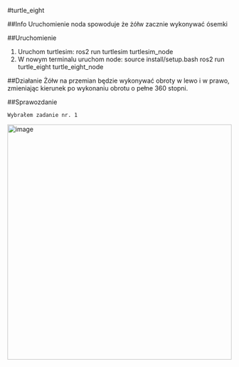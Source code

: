 #turtle_eight

##Info
Uruchomienie noda spowoduje że żółw zacznie wykonywać ósemki

##Uruchomienie
1. Uruchom turtlesim: 
	ros2 run turtlesim turtlesim_node
2. W nowym terminalu uruchom node: 
	source install/setup.bash
	ros2 run turtle_eight turtle_eight_node

##Działanie
Żółw na przemian będzie wykonywać obroty w lewo i w prawo, zmieniając kierunek po wykonaniu obrotu o pełne 360 stopni.

##Sprawozdanie

	Wybrałem zadanie nr. 1 

<img width="504" height="528" alt="image" src="https://github.com/user-attachments/assets/6da867ab-1f1f-416e-9a0f-65a8b62c3915" />
